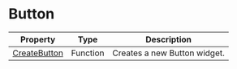 # Button #

| Property | Type | Description |
| --- | --- | --- |
| [CreateButton](API_CreateButton.md) | Function | Creates a new Button widget. |
